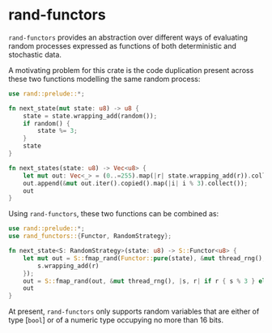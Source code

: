 # rand-functors

`rand-functors` provides an abstraction over different ways of evaluating random processes expressed as functions of both deterministic and stochastic data.

A motivating problem for this crate is the code duplication present across these two functions modelling the same random process:
```rust
use rand::prelude::*;

fn next_state(mut state: u8) -> u8 {
    state = state.wrapping_add(random());
    if random() {
        state %= 3;
    }
    state
}

fn next_states(state: u8) -> Vec<u8> {
    let mut out: Vec<_> = (0..=255).map(|r| state.wrapping_add(r)).collect();
    out.append(&mut out.iter().copied().map(|i| i % 3).collect());
    out
}
```
Using `rand-functors`, these two functions can be combined as:
```rust
use rand::prelude::*;
use rand_functors::{Functor, RandomStrategy};

fn next_state<S: RandomStrategy>(state: u8) -> S::Functor<u8> {
    let mut out = S::fmap_rand(Functor::pure(state), &mut thread_rng(), |s, r| {
        s.wrapping_add(r)
    });
    out = S::fmap_rand(out, &mut thread_rng(), |s, r| if r { s % 3 } else { s });
    out
}
```
At present, `rand-functors` only supports random variables that are either of type [`bool`] or of a numeric type occupying no more than 16 bits.
